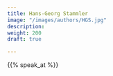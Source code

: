 ```yaml
---
title: Hans-Georg Stammler
image: "/images/authors/HGS.jpg"
description: 
weight: 200
draft: true

---
```


{{% speak_at %}}



